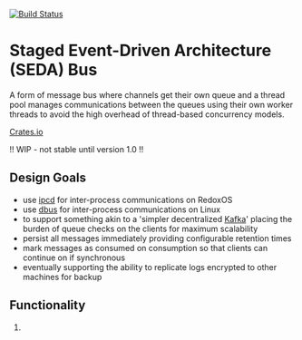[![Build Status](https://travis-ci.com/resolvingarchitecture/seda-bus.svg?branch=master)](https://travis-ci.com/resolvingarchitecture/seda-bus)
# Staged Event-Driven Architecture (SEDA) Bus
A form of message bus where channels get their own queue and a thread pool manages
communications between the queues using their own worker threads to avoid the high
overhead of thread-based concurrency models.

[Crates.io](https://crates.io/crates/seda_bus)

!! WIP - not stable until version 1.0 !!

## Design Goals 

* use [ipcd](https://dev.to/legolord208/programming-for-redox-os-4124) for inter-process communications on RedoxOS
* use [dbus](https://en.wikipedia.org/wiki/D-Bus) for inter-process communications on Linux
* to support something akin to a 'simpler decentralized [Kafka](https://engineering.linkedin.com/kafka/benchmarking-apache-kafka-2-million-writes-second-three-cheap-machines)' placing the burden of queue checks on the clients for maximum scalability
* persist all messages immediately providing configurable retention times
* mark messages as consumed on consumption so that clients can continue on if synchronous
* eventually supporting the ability to replicate logs encrypted to other machines for backup

## Functionality

1. 